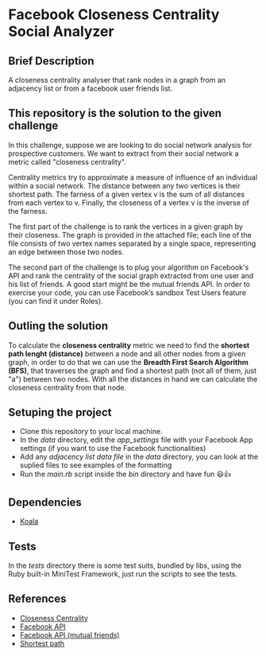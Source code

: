 # Facebook Closeness Centrality Social Analyzer

## Brief Description
A closeness centrality analyser that rank nodes in a graph from an adjacency list or from a facebook user friends list.

## This repository is the solution to the given challenge
In this challenge, suppose we are looking to do social network analysis for prospective customers. We want to extract from their social network a metric called "closeness centrality".

Centrality metrics try to approximate a measure of influence of an individual within a social network. The distance between any two vertices is their shortest path. The farness of a given vertex v is the sum of all distances from each vertex to v. Finally, the closeness of a vertex v is the inverse of the farness.

The first part of the challenge is to rank the vertices in a given graph by their closeness. The graph is provided in the attached file; each line of the file consists of two vertex names separated by a single space, representing an edge between those two nodes.

The second part of the challenge is to plug your algorithm on Facebook's API and rank the centrality of the social graph extracted from one user and his list of friends. A good start might be the mutual friends API. In order to exercise your code, you can use Facebook’s sandbox Test Users feature (you can find it under Roles).

## Outling the solution
To calculate the **closeness centrality** metric we need to find the **shortest path lenght (distance)** between a node and all other nodes from a given graph, in order to do that we can use the **Breadth First Search Algorithm (BFS)**, that traverses the graph and find a shortest path (not all of them, just "a") between two nodes. With all the distances in hand we can calculate the closeness centrality from that node.

## Setuping the project
- Clone this repository to your local machine.
- In the *data* directory, edit the *app_settings* file with your Facebook App settings (if you want to use the Facebook functionalities)
- Add any *adjacency list data file* in the *data* directory, you can look at the suplied files to see examples of the formatting
- Run the *main.rb* script inside the *bin* directory and have fun :smiley::thumbsup: 

## Dependencies
- [Koala](https://github.com/arsduo/koala)

## Tests
In the *tests* directory there is some test suits, bundled by libs, using the Ruby built-in MiniTest Framework, just run the scripts to see the tests.

## References
- [Closeness Centrality](http://en.wikipedia.org/wiki/Centrality#Closeness_centrality)
- [Facebook API](https://developers.facebook.com/docs/graph-api/reference/v2.0/user/friends)
- [Facebook API (mutual friends)](https://developers.facebook.com/docs/graph-api/reference/v2.0/user.context/mutual_friends)
- [Shortest path](http://en.wikipedia.org/wiki/Shortest_path_problem)

